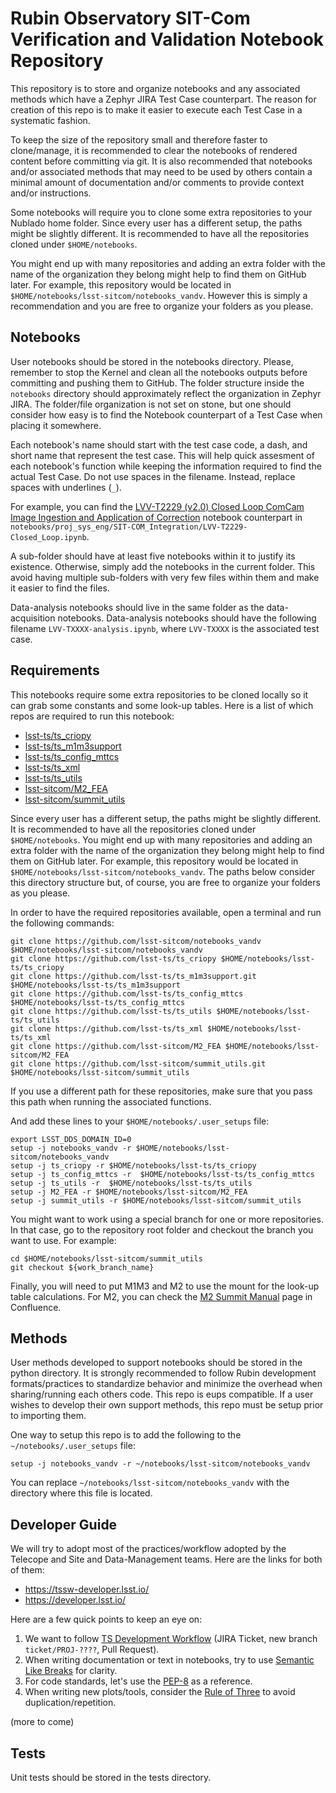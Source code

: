# Rubin Observatory SIT-Com Verification and Validation Notebook Repository
This repository is to store and organize notebooks and any associated methods which have a Zephyr JIRA Test Case counterpart.
The reason for creation of this repo is to make it easier to execute each Test Case in a systematic fashion.

To keep the size of the repository small and therefore faster to clone/manage, it is recommended to clear the notebooks of rendered content before committing via git.
It is also recommended that notebooks and/or associated methods that may need to be used by others contain a minimal amount of documentation and/or comments to provide context and/or instructions.

Some notebooks will require you to clone some extra repositories to your Nublado home folder.
Since every user has a different setup, the paths might be slightly different.
It is recommended to have all the repositories cloned under `$HOME/notebooks`.

You might end up with many repositories and adding an extra folder with the name of the organization they belong might help to find them on GitHub later.
For example, this repository would be located in `$HOME/notebooks/lsst-sitcom/notebooks_vandv`.
However this is simply a recommendation and you are free to organize your folders as you please.


## Notebooks

User notebooks should be stored in the notebooks directory.
Please, remember to stop the Kernel and clean all the notebooks outputs before committing and pushing them to GitHub.
The folder structure inside the `notebooks` directory should approximately reflect the organization in Zephyr JIRA.
The folder/file organization is not set on stone, but one should consider how easy is to find the Notebook counterpart of a Test Case when placing it somewhere.

Each notebook's name should start with the test case code, a dash, and short name that represent the test case.
This will help quick assesment of each notebook's function while keeping the information required to find the actual Test Case.
Do not use spaces in the filename.
Instead, replace spaces with underlines (`_`).

For example, you can find the [LVV-T2229 (v2.0) Closed Loop ComCam Image Ingestion and Application of Correction] notebook counterpart in `notebooks/proj_sys_eng/SIT-COM_Integration/LVV-T2229-Closed_Loop.ipynb`.

A sub-folder should have at least five notebooks within it to justify its existence.
Otherwise, simply add the notebooks in the current folder.
This avoid having multiple sub-folders with very few files within them and make it easier to find the files.

Data-analysis notebooks should live in the same folder as the data-acquisition notebooks.
Data-analysis notebooks should have the following filename `LVV-TXXXX-analysis.ipynb`, where `LVV-TXXXX` is the associated test case.

[LVV-T2229 (v2.0) Closed Loop ComCam Image Ingestion and Application of Correction]: https://jira.lsstcorp.org/secure/Tests.jspa#/testCase/LVV-T2229

## Requirements

This notebooks require some extra repositories to be cloned locally so it can grab some constants and some look-up tables.
Here is a list of which repos are required to run this notebook:

* [lsst-ts/ts_criopy]
* [lsst-ts/ts_m1m3support]
* [lsst-ts/ts_config_mttcs]
* [lsst-ts/ts_xml]
* [lsst-ts/ts_utils]
* [lsst-sitcom/M2_FEA]
* [lsst-sitcom/summit_utils]

[lsst-ts/ts_criopy]: https://github.com/lsst-ts/ts_criopy
[lsst-ts/ts_m1m3support]: https://github.com/lsst-ts/ts_m1m3support
[lsst-ts/ts_config_mttcs]: https://github.com/lsst-ts/ts_config_mttcs
[lsst-ts/ts_xml]: https://github.com/lsst-ts/ts_xml
[lsst-ts/ts_utils]:https://github.com/lsst-ts/ts_utils
[lsst-sitcom/M2_FEA]: https://github.com/lsst-sitcom/M2_FEA
[lsst-sitcom/summit_utils]: https://github.com/lsst-sitcom/summit_utils

Since every user has a different setup, the paths might be slightly different.
It is recommended to have all the repositories cloned under `$HOME/notebooks`.
You might end up with many repositories and adding an extra folder with the name of the organization they belong might help to find them on GitHub later.
For example, this repository would be located in `$HOME/notebooks/lsst-sitcom/notebooks_vandv`.
The paths below consider this directory structure but, of course, you are free to organize your folders as you please.

In order to have the required repositories available, open a terminal and run the following commands:

```
git clone https://github.com/lsst-sitcom/notebooks_vandv $HOME/notebooks/lsst-sitcom/notebooks_vandv
git clone https://github.com/lsst-ts/ts_criopy $HOME/notebooks/lsst-ts/ts_criopy
git clone https://github.com/lsst-ts/ts_m1m3support.git $HOME/notebooks/lsst-ts/ts_m1m3support
git clone https://github.com/lsst-ts/ts_config_mttcs $HOME/notebooks/lsst-ts/ts_config_mttcs
git clone https://github.com/lsst-ts/ts_utils $HOME/notebooks/lsst-ts/ts_utils
git clone https://github.com/lsst-ts/ts_xml $HOME/notebooks/lsst-ts/ts_xml
git clone https://github.com/lsst-sitcom/M2_FEA $HOME/notebooks/lsst-sitcom/M2_FEA
git clone https://github.com/lsst-sitcom/summit_utils.git $HOME/notebooks/lsst-sitcom/summit_utils
```

If you use a different path for these repositories, make sure that you pass this path when running the associated functions.

And add these lines to your `$HOME/notebooks/.user_setups` file:

```
export LSST_DDS_DOMAIN_ID=0
setup -j notebooks_vandv -r $HOME/notebooks/lsst-sitcom/notebooks_vandv
setup -j ts_criopy -r $HOME/notebooks/lsst-ts/ts_criopy
setup -j ts_config_mttcs -r  $HOME/notebooks/lsst-ts/ts_config_mttcs
setup -j ts_utils -r  $HOME/notebooks/lsst-ts/ts_utils
setup -j M2_FEA -r $HOME/notebooks/lsst-sitcom/M2_FEA
setup -j summit_utils -r $HOME/notebooks/lsst-sitcom/summit_utils
```

You might want to work using a special branch for one or more repositories.
In that case, go to the repository root folder and checkout the branch you want to use.
For example:

```
cd $HOME/notebooks/lsst-sitcom/summit_utils
git checkout ${work_branch_name}
```

Finally, you will need to put M1M3 and M2 to use the mount for the look-up table calculations.
For M2, you can check the [M2 Summit Manual] page in Confluence.

[M2 Summit Manual]: https://confluence.lsstcorp.org/display/LTS/Use+of+M2+EUI+on+Summit


## Methods

User methods developed to support notebooks should be stored in the python directory.
It is strongly recommended to follow Rubin development formats/practices to standardize behavior and minimize the overhead when sharing/running each others code.
This repo is eups compatible.
If a user wishes to develop their own support methods, this repo must be setup prior to importing them.

One way to setup this repo is to add the following to the `~/notebooks/.user_setups` file:

    setup -j notebooks_vandv -r ~/notebooks/lsst-sitcom/notebooks_vandv

You can replace `~/notebooks/lsst-sitcom/notebooks_vandv` with the directory where this file is located.


## Developer Guide

We will try to adopt most of the practices/workflow adopted by the Telecope and Site and Data-Management teams.
Here are the links for both of them:

- https://tssw-developer.lsst.io/
- https://developer.lsst.io/

Here are a few quick points to keep an eye on:

1. We want to follow [TS Development Workflow] (JIRA Ticket, new branch `ticket/PROJ-????`, Pull Request).
2. When writing documentation or text in notebooks, try to use [Semantic Like Breaks] for clarity.
3. For code standards, let's use the [PEP-8] as a reference.
4. When writing new plots/tools, consider the [Rule of Three] to avoid duplication/repetition.

[TS Development Workflow]: https://tssw-developer.lsst.io/work_management/development_workflow.html#development-workflow
[Semantic Like Breaks]: https://sembr.org/
[PEP-8]: https://peps.python.org/pep-0008/
[Rule of Three]: https://en.wikipedia.org/wiki/Rule_of_three_(computer_programming)

(more to come)

## Tests

Unit tests should be stored in the tests directory.
